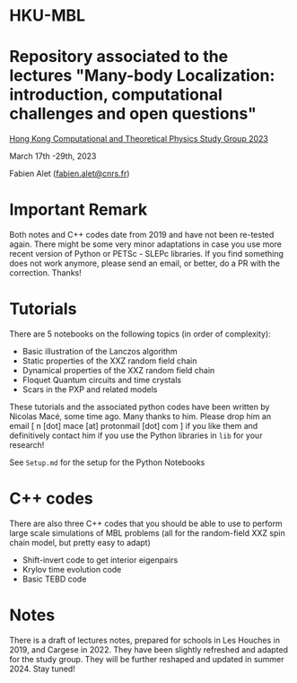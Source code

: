 # HKU-MBL

# Repository associated to the lectures "Many-body Localization: introduction, computational challenges and open questions"

[Hong Kong Computational and Theoretical Physics Study Group 2023](https://quantummc.xyz/study-group/)

March 17th -29th, 2023

Fabien Alet (fabien.alet@cnrs.fr)

# Important Remark

Both notes and C++ codes date from 2019 and have not been re-tested again. There might be some very minor adaptations in case you use more recent version of Python or PETSc - SLEPc libraries. If you find something does not work anymore, please send an email, or better, do a PR with the correction. Thanks!


# Tutorials

There are 5 notebooks on the following topics (in order of complexity):

- Basic illustration of the Lanczos algorithm
- Static properties of the XXZ random field chain
- Dynamical properties of the XXZ random field chain
- Floquet Quantum circuits and time crystals
- Scars in the PXP and related models

These tutorials and the associated python codes have been written by Nicolas Macé, some time ago. Many thanks to him. Please drop him an email [  n [dot] mace [at] protonmail [dot] com ] if you like them and definitively contact him if you use the Python libraries in ```lib``` for your research!

See ```Setup.md``` for the setup for the Python Notebooks

# C++ codes

There are also three C++ codes that you should be able to use to perform large scale simulations of MBL problems (all for the random-field XXZ spin chain model, but pretty easy to adapt)

- Shift-invert code to get interior eigenpairs
- Krylov time evolution code
- Basic TEBD code

# Notes

There is a draft of lectures notes,  prepared for schools in Les Houches in 2019, and Cargese in 2022. They have been slightly refreshed and adapted for the study group. They will be further reshaped and updated in summer 2024. Stay tuned!
